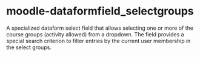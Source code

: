 # moodle-dataformfield_selectgroups
A specialized dataform select field that allows selecting one or more of the course groups (activity allowed) from a dropdown. The field provides a special search criterion to filter entries by the current user membership in the select groups.

